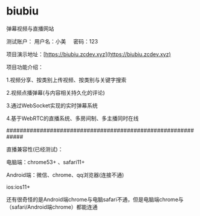 # biubiu
弹幕视频与直播网站

测试账户：
用户名：小美  &nbsp;&nbsp;&nbsp; 密码：123

项目演示地址：[https://biubiu.zcdev.xyz](https://biubiu.zcdev.xyz)

项目功能介绍：

1.视频分享、按类别上传视频、按类别与关键字搜索

2.视频点播弹幕(与内容相关持久化的评论)

3.通过WebSocket实现的实时弹幕系统

4.基于WebRTC的直播系统、多房间制、多主播同时在线


#############################################################

直播兼容性(已经测试)：

电脑端：chrome53+ 、safari11+ 

Android端：微信、chrome、qq浏览器(连接不通)

ios:ios11+

还有很奇怪的是Android端chrome与电脑safari不通，但是电脑端chrome与（safari/Android端chrome）都能连通
